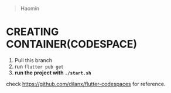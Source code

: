 > Haomin

# CREATING CONTAINER(CODESPACE)

1. Pull this branch
2. run `flutter pub get`
3. **run the project with `./start.sh`**

check https://github.com/dilanx/flutter-codespaces for reference.
